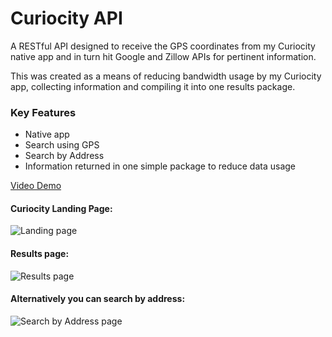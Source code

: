 # Curiocity API

A RESTful API designed to receive the GPS coordinates from my Curiocity native app and in turn hit Google and Zillow APIs for pertinent information.

This was created as a means of reducing bandwidth usage by my Curiocity app, collecting information and compiling it into one results package.

### Key Features
  * Native app
  * Search using GPS
  * Search by Address
  * Information returned in one simple package to reduce data usage
  
  
[Video Demo](https://www.youtube.com/watch?v=cxN_hplqXXk&feature=youtu.be)


#### Curiocity Landing Page:
![Landing page](/../screenshots/screenshots/CuriocityLandingPage.png?raw=true "Landing page")

#### Results page:
![Results page](/../screenshots/screenshots/CuriocityResults.png?raw=true "Results page")

#### Alternatively you can search by address:
![Search by Address page](/../screenshots/screenshots/CuriocitySearch.png?raw=true "Search by address")


